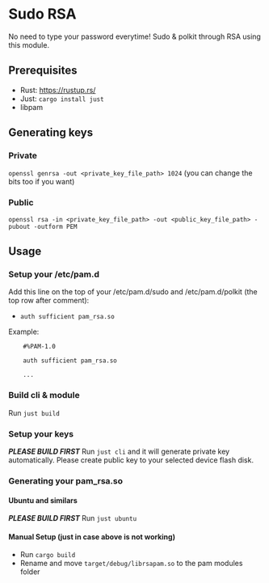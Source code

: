 # Sudo RSA
No need to type your password everytime! Sudo & polkit through RSA using this module.

## Prerequisites
- Rust: https://rustup.rs/
- Just: `cargo install just`
- libpam

## Generating keys
### Private
`openssl genrsa -out <private_key_file_path> 1024` (you can change the bits too if you want)

### Public
`openssl rsa -in <private_key_file_path> -out <public_key_file_path> -pubout -outform PEM`

## Usage
### Setup your /etc/pam.d
Add this line on the top of your /etc/pam.d/sudo and /etc/pam.d/polkit (the top row after comment):
- `auth sufficient pam_rsa.so`

Example:
```
    #%PAM-1.0

    auth sufficient pam_rsa.so

    ...
```

### Build cli & module
Run `just build`

### Setup your keys
***PLEASE BUILD FIRST***
Run `just cli` and it will generate private key automatically. Please create public key to your selected device flash disk.

### Generating your pam_rsa.so
#### Ubuntu and similars
***PLEASE BUILD FIRST***
Run `just ubuntu`

#### Manual Setup (just in case above is not working)
- Run `cargo build`
- Rename and move `target/debug/librsapam.so` to the pam modules folder
